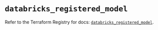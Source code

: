 # `databricks_registered_model`

Refer to the Terraform Registry for docs: [`databricks_registered_model`](https://registry.terraform.io/providers/databricks/databricks/1.91.0/docs/resources/registered_model).
